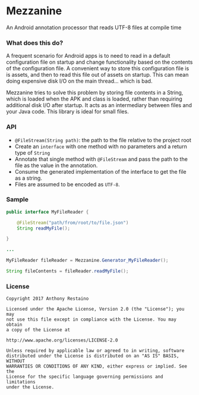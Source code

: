 # Mezzanine
An Android annotation processor that reads UTF-8 files at compile time

### What does this do?
A frequent scenario for Android apps is to need to read in a default configuration file on startup and change functionality based on the contents of the configuration file. A convenient way to store this configuration file is is assets, and then to read this file out of assets on startup. This can mean doing expensive disk I/O on the main thread... which is bad.

Mezzanine tries to solve this problem by storing file contents in a String, which is loaded when the APK and class is loaded, rather than requiring additional disk I/O after startup. It acts as an intermediary between files and your Java code. This library is ideal for small files.

### API
- `@FileStream(String path)`: the path to the file relative to the project root
- Create an `interface` with one method with no parameters and a return type of `String`
- Annotate that single method with `@FileStream` and pass the path to the file as the value in the annotation.
- Consume the generated implementation of the interface to get the file as a string.
- Files are assumed to be encoded as `UTF-8`.

### Sample
```Java
public interface MyFileReader {

    @FileStream("path/from/root/to/file.json")
    String readMyFile();

}

...

MyFileReader fileReader = Mezzanine.Generator_MyFileReader();

String fileContents = fileReader.readMyFile();
```

### License
````
Copyright 2017 Anthony Restaino

Licensed under the Apache License, Version 2.0 (the "License"); you may 
not use this file except in compliance with the License. You may obtain 
a copy of the License at

http://www.apache.org/licenses/LICENSE-2.0

Unless required by applicable law or agreed to in writing, software 
distributed under the License is distributed on an "AS IS" BASIS, WITHOUT 
WARRANTIES OR CONDITIONS OF ANY KIND, either express or implied. See the 
License for the specific language governing permissions and limitations 
under the License.
````

